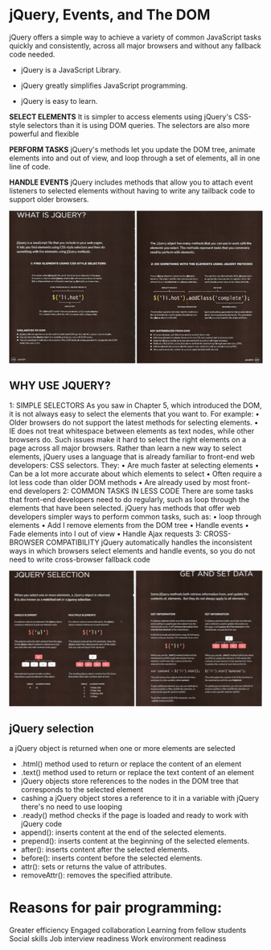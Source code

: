  # jQuery, Events, and The DOM

jQuery offers a simple way to achieve a variety of common  JavaScript tasks quickly and consistently, across all major  browsers and without any fallback code needed. 

* jQuery is a JavaScript Library.

* jQuery greatly simplifies JavaScript programming.

* jQuery is easy to learn.


**SELECT ELEMENTS** 
It is simpler to access elements using jQuery's 
CSS-style selectors than it is using DOM queries. The selectors are also more powerful and flexible

**PERFORM TASKS**
jQuery's methods let you update the DOM tree, animate elements into and out of view, and loop through a set of elements, all in one line of code. 

**HANDLE EVENTS**
jQuery includes methods that allow you to attach event listeners to selected elements without having to write any tailback code to support older browsers. 

![pic](jQ.png)

## WHY USE JQUERY? 
1: SIMPLE SELECTORS 
As you saw in Chapter 5, which introduced the 
DOM, it is not always easy to select the elements 
that you want to. For example: 
• Older browsers do not support the latest 
methods for selecting elements. 
• IE does not treat whitespace between elements 
as text nodes, while other browsers do. 
Such issues make it hard to select the right elements 
on a page across all major browsers. 
Rather than learn a new way to select elements, 
jQuery uses a language that is already familiar to 
front-end web developers: CSS selectors. They: 
• Are much faster at selecting elements 
• Can be a lot more accurate about which elements 
to select 
• Often require a lot less code than older DOM 
methods 
• Are already used by most front-end developers 
2: COMMON TASKS IN LESS CODE 
There are some tasks that front-end developers 
need to do regularly, such as loop through the 
elements that have been selected. 
jQuery has methods that offer web developers 
simpler ways to perform common tasks, such as: 
• loop through elements 
• Add I remove elements from the DOM tree 
• Handle events 
• Fade elements into I out of view 
• Handle Ajax requests 
3: CROSS-BROWSER COMPATIBILITY 
jQuery automatically handles the inconsistent ways  in which browsers select elements and handle events, so you do not need to write cross-browser  fallback code 

![pic](jq1.png)

## jQuery selection
a jQuery object is returned when one or more elements are selected

* .html() method used to return or replace the content of an element
* .text() method used to return or replace the text content of an element
* jQuery objects store references to the nodes in the DOM tree that corresponds to the selected element
* cashing a jQuery object stores a reference to it in a variable
with jQuery there's no need to use looping
* .ready() method checks if the page is loaded and ready to work with jQuery code
* append(): inserts content at the end of the selected elements.
* prepend(): inserts content at the beginning of the selected elements.
* after(): inserts content after the selected elements.
* before(): inserts content before the selected elements.
* attr(): sets or returns the value of attributes.
* removeAttr(): removes the specified attribute.

# Reasons for pair programming:
Greater efficiency
Engaged collaboration
Learning from fellow students
Social skills
Job interview readiness
Work environment readiness